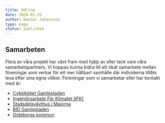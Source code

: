 ```yaml
---
title: Odling
date: 2024-01-25
author: Daniel Johansson
type: page
status: published
---
```


## Samarbeten

 Flera av våra projekt har växt fram med hjälp av eller tack vare våra
 samarbetspartners. Vi hoppas kunna bidra till ett ökat samarbete mellan
 föreningar som verkar för ett mer hållbart samhälle där individerna tillåts
 leva efter sina egna villkor. Föreningar som vi samarbetar eller har kontakt
 med är:

* <a href="https://cykelkok.se/cykelkoket-gamlestan" target="_blank"><u>Cykelköket Gamlestaden</u> </a>
* <a href="https://ingenjorsarbeteforklimatet.se" target="_blank"><u>Ingenjörsarbete
För Klimatet (IFK)</u> </a>
* <a href="https://stadsdelsvaxthus.se" target="_blank"><u>Stadsdelsväxthus i Majorna</u> </a>
* <a href="https://bidgamlestaden.se/" target="_blank"><u>BID Gamlestaden</u> </a>
* <a href="https://stadsnaraodling.goteborg.se/" target="_blank"><u>Göteborgs kommun</u> </a>

